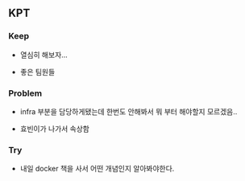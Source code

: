 ## KPT

### Keep

- 열심히 해보자...

- 좋은 팀원들

### Problem

- infra 부분을 담당하게됐는데 한번도 안해봐서 뭐 부터 해야할지 모르겠음..

- 효빈이가 나가서 속상함

### Try

- 내일 docker 책을 사서 어떤 개념인지 알아봐야한다.

